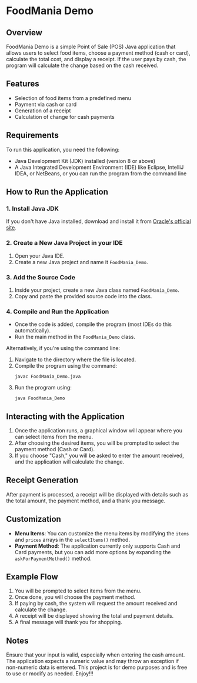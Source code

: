 # FoodMania Demo

## Overview

FoodMania Demo is a simple Point of Sale (POS) Java application that allows users to select food items, choose a payment method (cash or card), calculate the total cost, and display a receipt. If the user pays by cash, the program will calculate the change based on the cash received.

## Features

- Selection of food items from a predefined menu
- Payment via cash or card
- Generation of a receipt
- Calculation of change for cash payments

## Requirements

To run this application, you need the following:

- Java Development Kit (JDK) installed (version 8 or above)
- A Java Integrated Development Environment (IDE) like Eclipse, IntelliJ IDEA, or NetBeans, or you can run the program from the command line

## How to Run the Application

### 1. Install Java JDK

If you don't have Java installed, download and install it from [Oracle's official site](https://www.oracle.com/java/technologies/javase-jdk11-downloads.html).

### 2. Create a New Java Project in your IDE

1. Open your Java IDE.
2. Create a new Java project and name it `FoodMania_Demo`.

### 3. Add the Source Code

1. Inside your project, create a new Java class named `FoodMania_Demo`.
2. Copy and paste the provided source code into the class.

### 4. Compile and Run the Application

- Once the code is added, compile the program (most IDEs do this automatically).
- Run the main method in the `FoodMania_Demo` class.

Alternatively, if you're using the command line:

1. Navigate to the directory where the file is located.
2. Compile the program using the command:
   ```
   javac FoodMania_Demo.java
   ```
3. Run the program using:
   ```
   java FoodMania_Demo
   ```

## Interacting with the Application

1. Once the application runs, a graphical window will appear where you can select items from the menu.
2. After choosing the desired items, you will be prompted to select the payment method (Cash or Card).
3. If you choose "Cash," you will be asked to enter the amount received, and the application will calculate the change.

## Receipt Generation

After payment is processed, a receipt will be displayed with details such as the total amount, the payment method, and a thank you message.

## Customization

- **Menu Items**: You can customize the menu items by modifying the `items` and `prices` arrays in the `selectItems()` method.
- **Payment Method**: The application currently only supports Cash and Card payments, but you can add more options by expanding the `askForPaymentMethod()` method.

## Example Flow

1. You will be prompted to select items from the menu.
2. Once done, you will choose the payment method.
3. If paying by cash, the system will request the amount received and calculate the change.
4. A receipt will be displayed showing the total and payment details.
5. A final message will thank you for shopping.

## Notes

Ensure that your input is valid, especially when entering the cash amount. The application expects a numeric value and may throw an exception if non-numeric data is entered.
This project is for demo purposes and is free to use or modify as needed.
Enjoy!!!
